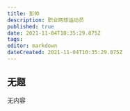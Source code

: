 ```yaml
---
title: 彭帅
description: 职业网球运动员
published: true
date: 2021-11-04T10:35:29.875Z
tags: 
editor: markdown
dateCreated: 2021-11-04T10:35:29.875Z
---
```


## 无题

无内容
